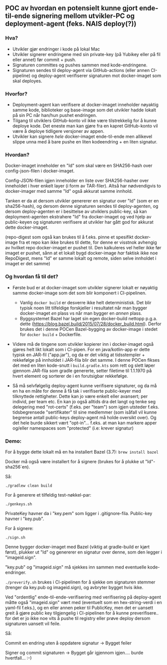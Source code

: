 
## POC av hvordan en potensielt kunne gjort ende-til-ende signering mellom utvikler-PC og deployment-agent (feks. NAIS deploy(?))


### Hva?
 - Utvikler gjør endringer i kode på lokal Mac
 - Utvikler signerer endringene med sin private-key (på Yubikey eller på fil eller annet) før commit + push.
 - Signaturen committes og pushes sammen med kode-endringene.
 - Signaturen sendes til deploy-agent via GitHub-actions (eller annen CI-pipeline) og deploy-agent verifiserer signaturen mot docker-imaget som skal deployes.
    
### Hvorfor?
- Deployment-agent kan verifisere at docker-imaget inneholder nøyaktig samme kode, biblioteker og base-image som det utvikler hadde lokalt på sin PC når han/hun pushet endringen.
- Tilgang til utviklers GitHub-konto vil ikke være tilstrekkelig for å kunne deploye kode. Det eneste man kan gjøre fra en kapret GitHub-konto vil være å deploye tidligere versjoner av appen.
- Utvikler kan signere _hele_ docker-imaget ende-til-ende men allikevel slippe unna med å bare pushe en liten kodeendring + en liten signatur.

### Hvordan?

Docker-imaget inneholder en "Id" som skal være en SHA256-hash over config-json-filen i docker-imaget.

Config-JSON-filen igjen inneholder en liste over SHA256-hasher over inneholdet i hver enkelt layer (i form av TAR-filer). 
Altså har nødvendigvis to docker-imager med samme "Id" også akkurat samme innhold.

Tanken er da at dersom utvikler genererer en signatur over "Id" (som er en sha256-hash),
og dersom denne signaturen sendes til deploy-agenten,
og dersom deploy-agenten er i besittelse av utviklers public-key,
så kan deployment-agenten ekstrahere "Id" fra docker-imaget og ved hjelp av public-keyen og signaturen
verifisere at utvikler har gått god for akkurat dette docker-imaget.

(repo-digest som også kan brukes til å f.eks. pinne et spesifikt docker-image fra et repo kan ikke brukes til dette,
for denne er visstnok avhengig av hvilket repo docker-imaget er pushet til. Den kalkuleres vel heller ikke før imaget er pushet,
sånn at et lokalt bygd docker-image _har_ faktisk ikke noe RepoDigest,
mens "Id" er samme lokalt og remote, siden selve innholdet i imaget er det samme)


### Og hvordan få til det?

- Første bud er at docker-imaget som utvikler signerer lokalt er nøyaktig samme docker-image som det som blir komponert i CI-pipelinen.
  - Vanlig ```docker build``` er desverre ikke helt deterministisk. 
Det blir typisk noen litt tilfeldige forskjeller i resultatet når man bygger docker-imaget _en_ plass vs når man bygger en _annen_ plass.
  - Byggsystemet Bazel har laget sin egen docker-build nettopp p.g.a. dette (https://blog.bazel.build/2015/07/28/docker_build.html). 
    Derfor brukes det i denne POCen Bazel-bygging av docker-image i stedet for ```docker build``` + Dockerfile.

- Videre må de tingene som utvikler kopierer inn i docker-imaget også gjøres helt likt lokalt som i CI-pipen.
  For en java/kotlin-app er dette typisk en JAR-fil ("app.jar"), 
  og da er det viktig at tidsstempler + rekkefølge på innholdet i JAR-fila blir det samme.
  I denne POCen fikses det med en liten kode-snutt i ```build.gradle.kts``` som rett og slett løper gjennom JAR-fila som gradle genererte,
  setter filetime til 1.1.1970 på hvert element og sorterer de i en forutsigbar rekkefølge.
  
- Så må selvfølgelig deploy-agent kunne verifisere signaturer, og da må en ha en måte for denne å få tak i verifiserte public-keyer med tilknyttede rettigheter.
Dette kan jo være enkelt eller avansert; per individ, per team etc. 
  En kan jo også alltids dra det langt og tenke seg delegering med "rot-certs" (f.eks. per "team") som igjen utsteder f.eks. tidsbegrensede "sertifikater" til sine medlemmer 
  (som isåfall vil kunne begrense antall public-keys deploy-agent må holde oversikt over).
  Og det hele burde sikkert vært "opt-in"... f.eks. at man kan markere apper og/eller namespaces som "protected" (i.e: krever signatur)

### Demo:

For å bygge dette lokalt må en ha installert Bazel (3.7): ```brew install bazel```

Docker må også være installert for å signere (brukes for å plukke ut "Id"-sha256´en).

Så:

```./gradlew clean build```

For å generere et tilfeldig test-nøkkel-par: 

```./genkeys.sh```

PrivateKey havner da i "key.pem" som ligger i .gitignore-fila. Public-key havner i "key.pub".

For å signere:

```./sign.sh```

Denne bygger docker-imaget med Bazel (viktig at gradle-build er kjørt først), 
plukker ut "Id" og genererer en signatur over denne, som den legger i "imageid.sign".

"key.pub" og "imageid.sign" må sjekkes inn sammen med eventuelle kode-endringer.

```./preverify.sh``` brukes i CI-pipelinen for å sjekke om signaturen stemmer (trenger da key.pub og imageid.sign), og avbryter bygget hvis ikke.

Ved "ordentlig" ende-til-ende-verifisering med verifisering på deploy-agent 
måtte også "imageid.sign" vært med (eventuelt som en hex-string-verdi i en yaml-fil f.eks.),
og en eller annen peker til PublicKey, men det er uansett greit å gjøre public key tilgjengelig i CI-pipelinen
for å kunne preverifisere.. for det er jo ikke noe vits å pushe til registry eller prøve deploy dersom signaturen uansett vil feile.

Så:

Commit en endring uten å oppdatere signatur -> Bygget feiler

Signer og commit signaturen -> Bygget går igjennom igjen.... burde hvertfall...  :-)




